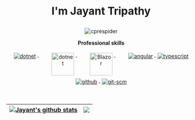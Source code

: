 <h1 align="center">I'm Jayant Tripathy <p align="left"> </p></h1>
<p align="center"> <img src="https://komarev.com/ghpvc/?username=JayantTripathy" alt="cprespider" /> </p>

<p align="center"> 
 <strong>
  Professional skills
  </strong>
</p>

<p align="center">
  <a href="https://dotnet.microsoft.com/">
    <img src="https://www.vectorlogo.zone/logos/dotnet/dotnet-ar21.svg" alt="dotnet" style="vertical-align:top; margin:4px;">
  </a>
  <a href="https://dotnet.microsoft.com/" style="margin-left:30px;">
    <img src="https://upload.wikimedia.org/wikipedia/commons/e/ee/.NET_Core_Logo.svg" height="60px" alt="dotnet" style="vertical-align:top; margin:4px;">
  </a>
  <a href="https://dotnet.microsoft.com/apps/aspnet/web-apps/blazor" style="margin-left:30px;">
    <img src="https://upload.wikimedia.org/wikipedia/commons/d/d0/Blazor.png" alt="Blazor" height="60px" style="vertical-align:top; margin:4px">
  </a>
  <a href="https://angular.io" style="padding-left:30px;">
    <img src="https://www.vectorlogo.zone/logos/angular/angular-ar21.svg" alt="angular" style="vertical-align:top; margin:4px;">
  </a>
  <a href="">
    <img src="https://www.vectorlogo.zone/logos/typescriptlang/typescriptlang-ar21.svg" alt="typescript" style="vertical-align:top; margin:4px;">
  </a>  
  <a href="https://www.github.com">
    <img src="https://www.vectorlogo.zone/logos/github/github-ar21.svg" alt="github" style="vertical-align:top; margin:4px">
  </a>
  <a href="https://www.git.com">
    <img src="https://www.vectorlogo.zone/logos/git-scm/git-scm-ar21.svg" alt="git-scm" style="vertical-align:top; margin:4px">
  </a>
</p>
<br/>

| <a href="https://github.com/JayantTripathy/github-readme-stats"><img align="center" src="https://github-readme-stats.vercel.app/api?username=JayantTripathy&show_icons=true&include_all_commits=true&theme=buefy&hide_border=true" alt="Jayant's github stats" /></a> | <a href="https://github.com/JayantTripathy/github-readme-stats"><img align="center" src="https://github-readme-stats.vercel.app/api/top-langs/?username=JayantTripathy&layout=compact&theme=buefy&hide_border=true" /></a> |
| ------------- | ------------- |
